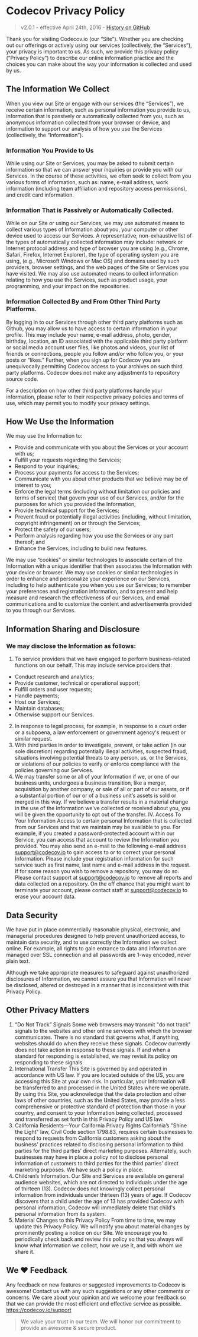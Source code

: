 # Codecov Privacy Policy

> v2.0.1 - effective April 24th, 2016 - [History on GitHub](https://github.com/codecov/support/blob/master/site/privacy.md)

Thank you for visiting Codecov.io (our “Site”). Whether you are checking out our offerings or actively using our services (collectively, the “Services”), your privacy is important to us. As such, we provide this privacy policy (“Privacy Policy”) to describe our online information practice and the choices you can make about the way your information is collected and used by us.

## The Information We Collect
When you view our Site or engage with our services (the “Services”), we receive certain information, such as personal information you provide to us, information that is passively or automatically collected from you, such as anonymous information collected from your browser or device, and information to support our analysis of how you use the Services (collectively, the “Information”).

### Information You Provide to Us
While using our Site or Services, you may be asked to submit certain information so that we can answer your inquiries or provide you with our Services. In the course of these activities, we often seek to collect from you various forms of information, such as: name, e-mail address, work information (including team affiliation and repository access permissions), and credit card information.

### Information That is Passively or Automatically Collected.
While on our Site or using our Services, we may use automated means to collect various types of Information about you, your computer or other device used to access our Services. A representative, non-exhaustive list of the types of automatically collected information may include: network or Internet protocol address and type of browser you are using (e.g., Chrome, Safari, Firefox, Internet Explorer), the type of operating system you are using, (e.g., Microsoft Windows or Mac OS) and domains used by such providers, browser settings, and the web pages of the Site or Services you have visited. We may also use automated means to collect information relating to how you use the Services, such as product usage, your programming, and your impact on the repositories.

### Information Collected By and From Other Third Party Platforms.
By logging in to our Services through other third party platforms such as Github, you may allow us to have access to certain information in your profile. This may include your name, e-mail address, photo, gender, birthday, location, an ID associated with the applicable third party platform or social media account user files, like photos and videos, your list of friends or connections, people you follow and/or who follow you, or your posts or “likes.”  Further, when you sign up for Codecov you are unequivocally permitting Codecov access to your archives on such third party platforms. Codecov does not make any adjustments to repository source code.

For a description on how other third party platforms handle your information, please refer to their respective privacy policies and terms of use, which may permit you to modify your privacy settings.

## How We Use the Information
We may use the Information to:
- Provide and communicate with you about the Services or your account with us;
- Fulfill your requests regarding the Services;
- Respond to your inquiries;
- Process your payments for access to the Services;
- Communicate with you about other products that we believe may be of interest to you;
- Enforce the legal terms (including without limitation our policies and terms of service) that govern your use of our Services, and/or for the purposes for which you provided the Information;
- Provide technical support for the Services;
- Prevent fraud or potentially illegal activities (including, without limitation, copyright infringement) on or through the Services;
- Protect the safety of our users;
- Perform analysis regarding how you use the Services or any part thereof; and
- Enhance the Services, including to build new features.

We may use “cookies” or similar technologies to associate certain of the Information with a unique identifier that then associates the Information with your device or browser. We may use cookies or similar technologies in order to enhance and personalize your experience on our Services, including to help authenticate you when you use our Services; to remember your preferences and registration information, and to present and help measure and research the effectiveness of our Services, and email communications and to customize the content and advertisements provided to you through our Services.

## Information Sharing and Disclosure

### We may disclose the Information as follows:
1. To service providers that we have engaged to perform business-related functions on our behalf. This may include service providers that:
  - Conduct research and analytics;
  - Provide customer, technical or operational support;
  - Fulfill orders and user requests;
  - Handle payments;
  - Host our Services;
  - Maintain databases;
  - Otherwise support our Services.
2. In response to legal process, for example, in response to a court order or a subpoena, a law enforcement or government agency's request or similar request.
3. With third parties in order to investigate, prevent, or take action (in our sole discretion) regarding potentially illegal activities, suspected fraud, situations involving potential threats to any person, us, or the Services, or violations of our policies to verify or enforce compliance with the policies governing our Services.
4. We may transfer some or all of your Information if we, or one of our business units, undergoes a business transition, like a merger, acquisition by another company, or sale of all or part of our assets, or if a substantial portion of our or of a business unit’s assets is sold or merged in this way. If we believe a transfer results in a material change in the use of the Information we've collected or received about you, you will be given the opportunity to opt out of the transfer.
IV. Access To Your Information
Access to certain personal Information that is collected from our Services and that we maintain may be available to you. For example, if you created a password-protected account within our Service, you can access that account to review the Information you provided.
You may also send an e-mail to the following e-mail address support@codecov.io to gain access to or to correct your personal Information. Please include your registration information for such service such as first name, last name and e-mail address in the request.
If for some reason you wish to remove a repository, you may do so. Please contact support at support@codecov.io to remove all reports and data collected on a repository. On the off chance that you might want to terminate your account, please contact staff at support@codecov.io to erase your account data.

## Data Security
We have put in place commercially reasonable physical, electronic, and managerial procedures designed to help prevent unauthorized access, to maintain data security, and to use correctly the Information we collect online. For example, all rights to gain entrance to data and information are managed over SSL connection and all passwords are 1-way encoded, never plain text.

Although we take appropriate measures to safeguard against unauthorized disclosures of Information, we cannot assure you that Information will never be disclosed, altered or destroyed in a manner that is inconsistent with this Privacy Policy.

## Other Privacy Matters
1. “Do Not Track” Signals
Some web browsers may transmit "do not track" signals to the websites and other online services with which the browser communicates. There is no standard that governs what, if anything, websites should do when they receive these signals. Codecov currently does not take action in response to these signals. If and when a standard for responding is established, we may revisit its policy on responding to these signals.
2. International Transfer
This Site is governed by and operated in accordance with US law. If you are located outside of the US, you are accessing this Site at your own risk. In particular, your Information will be transferred to and processed in the United States where we operate. By using this Site, you acknowledge that the data protection and other laws of other countries, such as the United States, may provide a less comprehensive or protective standard of protection than those in your country, and consent to your Information being collected, processed and transferred as set forth in this Privacy Policy and US law.
3. California Residents—Your California Privacy Rights
California’s "Shine the Light" law, Civil Code section 1798.83, requires certain businesses to respond to requests from California customers asking about the business' practices related to disclosing personal information to third parties for the third parties’ direct marketing purposes. Alternately, such businesses may have in place a policy not to disclose personal information of customers to third parties for the third parties’ direct marketing purposes. We have such a policy in place.
4. Children’s Information.
Our Site and Services are available on general audience websites, which are not directed to individuals under the age of thirteen (13).  Codecov does not knowingly collect personal information from individuals under thirteen (13) years of age.  If Codecov discovers that a child under the age of 13 has provided Codecov with personal information, Codecov will immediately delete that child's personal information from its system.
5. Material Changes to this Privacy Policy
From time to time, we may update this Privacy Policy. We will notify you about material changes by prominently posting a notice on our Site. We encourage you to periodically check back and review this policy so that you always will know what information we collect, how we use it, and with whom we share it.

## We :heart: Feedback
Any feedback on new features or suggested improvements to Codecov is awesome! Contact us with any such suggestions or any other comments or concerns. We care about your opinion and we welcome your feedback so that we can provide the most efficient and effective service as possible. https://codecov.io/support

> We value your trust in our team. We will honor our commitment to provide an awesome & secure product.
